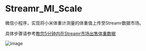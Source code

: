 # Streamr_MI_Scale

微信小程序，实现将小米体重计测量的体重值上传至Streamr数据市场。

具体步骤请参考[教您5分钟内在Streamr市场出售体重数据](https://blog.csdn.net/qq_21921243/article/details/80791544)

![image](https://img-blog.csdn.net/20180701094115635?watermark/2/text/aHR0cHM6Ly9ibG9nLmNzZG4ubmV0L3FxXzIxOTIxMjQz/font/5a6L5L2T/fontsize/400/fill/I0JBQkFCMA==/dissolve/70)
